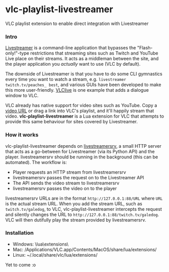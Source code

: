 # vlc-playlist-livestreamer
VLC playlist extension to enable direct integration with Livestreamer

### Intro
[Livestreamer](http://docs.livestreamer.io/) is a command-line application that bypasses the "Flash-only!"-type restrictions that streaming sites such as Twitch and YouTube Live place on their streams. It acts as a middleman between the site, and the player application you *actually* want to use (VLC by default).

The downside of Livestreamer is that you have to do some CLI gymnastics every time you want to watch a stream, e.g. `livestreamer twitch.tv/peaches_ best`, and various GUIs have been developed to make this more user-friendly. [VLClive](https://github.com/sleighsoft/VLClive) is one example that adds a dialogue window to VLC.

VLC already has native support for video sites such as YouTube. Copy a [video URL](https://www.youtube.com/watch?v=oHg5SJYRHA0) or drag a link into VLC's playlist, and it'll happily stream that video. **vlc-playlist-livestreamer** is a Lua extension for VLC that attempts to provide this same behaviour for sites covered by Livestreamer.

### How it works
vlc-playlist-livestreamer depends on [livestreamersrv](https://github.com/athoik/livestreamersrv), a small HTTP server that acts as a go-between for Livestreamer (via its Python API) and the player. livestreamersrv should be running in the background (this can be automated). The workflow is:
* Player requests an HTTP stream from livestreamersrv
* livestreamersrv passes the request on to the Livestreamer API
* The API sends the video stream to livestreamersrv
* livestreamersrv passes the video on to the player

livestreamersrv URLs are in the format `http://127.0.0.1:88/URL` where `URL` is the actual stream URL. When you add the stream URL, such as `twitch.tv/galedog`, to VLC, vlc-playlist-livestreamer intercepts the request and silently changes the URL to `http://127.0.0.1:88/twitch.tv/galedog`. VLC will then dutifully play the stream provided by livestreamersrv.

### Installation
* Windows: <VLC Program Files directory>\lua\extensions\
* Mac: /Applications/VLC.app/Contents/MacOS/share/lua/extensions/
* Linux: ~/.local/share/vlc/lua/extensions/


Yet to come :o
